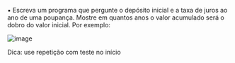 ▪️ Escreva um programa que pergunte o depósito inicial e a taxa de juros ao ano de uma poupança. Mostre
em quantos anos o valor acumulado será o dobro do valor inicial. Por exemplo:


![image](https://github.com/WandersonMichell/PythonCurso-Semana-11/assets/91616222/49802bb9-36ea-4ddf-b791-54b0ef81eeee)

Dica: use repetição com teste no início

